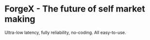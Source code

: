 # ForgeX - The future of self market making
Ultra-low latency, fully reliability, no-coding. All easy-to-use.
